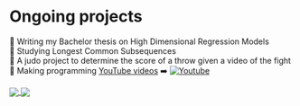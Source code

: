 # Ongoing projects

📖 Writing my Bachelor thesis on High Dimensional Regression Models\
🧬 Studying Longest Common Subsequences\
🥋 A judo project to determine the score of a throw given a video of the fight\
🎥 Making programming [YouTube videos](https://www.youtube.com/channel/UCRiPdnPDn3FljsRmFhbMpeg) ➡️ 
<a target="_blank" rel="noopener noreferrer" href="https://www.youtube.com/channel/UCRiPdnPDn3FljsRmFhbMpeg">
  <img alt="Youtube" src="https://img.shields.io/badge/Joris LIMONIER (Dataphile)%20-%23FF0000.svg?&style=plastic&logo=YouTube&logoColor=white"/>
</a>

<a href="https://jorislimonier.github.io/">
  <img align="center" src="https://github-readme-stats.vercel.app/api?username=jorislimonier&count_private=true&include_all_commits=true&show_icons=true&title_color=3C93B4&icon_color=3C93B4&text_color=ffffff&bg_color=000000" />
</a>
<a href="https://jorislimonier.github.io/">
  <img align="center" src="https://github-readme-stats.vercel.app/api/top-langs/?username=jorislimonier&count_private=true&layout=compact&title_color=3C93B4&icon_color=3C93B4&text_color=ffffff&bg_color=000000&langs_count=6" />
</a>

